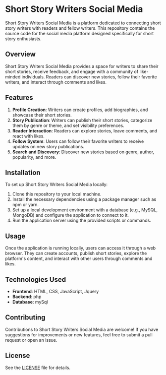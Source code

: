 # Short Story Writers Social Media

Short Story Writers Social Media is a platform dedicated to connecting short story writers with readers and fellow writers. This repository contains the source code for the social media platform designed specifically for short story enthusiasts.

## Overview

Short Story Writers Social Media provides a space for writers to share their short stories, receive feedback, and engage with a community of like-minded individuals. Readers can discover new stories, follow their favorite writers, and interact through comments and likes.

## Features

1. **Profile Creation**: Writers can create profiles, add biographies, and showcase their short stories.
2. **Story Publication**: Writers can publish their short stories, categorize them by genre or theme, and set visibility preferences.
3. **Reader Interaction**: Readers can explore stories, leave comments, and react with likes.
4. **Follow System**: Users can follow their favorite writers to receive updates on new story publications.
5. **Search and Discovery**: Discover new stories based on genre, author, popularity, and more.

## Installation

To set up Short Story Writers Social Media locally:

1. Clone this repository to your local machine.
2. Install the necessary dependencies using a package manager such as npm or yarn.
3. Set up a local development environment with a database (e.g., MySQL, MongoDB) and configure the application to connect to it.
4. Run the application server using the provided scripts or commands.

## Usage

Once the application is running locally, users can access it through a web browser. They can create accounts, publish short stories, explore the platform's content, and interact with other users through comments and likes.

## Technologies Used

- **Frontend**: HTML, CSS, JavaScript, Jquery
- **Backend**: php
- **Database**: mySql


## Contributing

Contributions to Short Story Writers Social Media are welcome! If you have suggestions for improvements or new features, feel free to submit a pull request or open an issue.

## License

See the [LICENSE](LICENSE) file for details.
